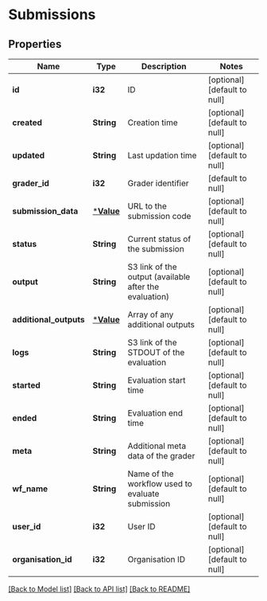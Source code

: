 # Submissions

## Properties
Name | Type | Description | Notes
------------ | ------------- | ------------- | -------------
**id** | **i32** | ID | [optional] [default to null]
**created** | **String** | Creation time | [optional] [default to null]
**updated** | **String** | Last updation time | [optional] [default to null]
**grader_id** | **i32** | Grader identifier | [default to null]
**submission_data** | [***Value**](Value.md) | URL to the submission code | [optional] [default to null]
**status** | **String** | Current status of the submission | [optional] [default to null]
**output** | **String** | S3 link of the output (available after the evaluation) | [optional] [default to null]
**additional_outputs** | [***Value**](Value.md) | Array of any additional outputs | [optional] [default to null]
**logs** | **String** | S3 link of the STDOUT of the evaluation | [optional] [default to null]
**started** | **String** | Evaluation start time | [optional] [default to null]
**ended** | **String** | Evaluation end time | [optional] [default to null]
**meta** | **String** | Additional meta data of the grader | [optional] [default to null]
**wf_name** | **String** | Name of the workflow used to evaluate submission | [optional] [default to null]
**user_id** | **i32** | User ID | [optional] [default to null]
**organisation_id** | **i32** | Organisation ID | [optional] [default to null]

[[Back to Model list]](../README.md#documentation-for-models) [[Back to API list]](../README.md#documentation-for-api-endpoints) [[Back to README]](../README.md)


